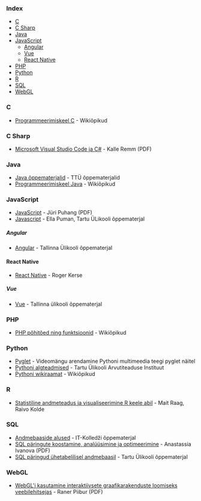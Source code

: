 ### Index

* [C](#c)
* [C Sharp](#c-sharp)
* [Java](#java)
* [JavaScript](#javascript)
    * [Angular](#angular)
    * [Vue](#vue)
    * [React Native](#reactnative)
* [PHP](#php)
* [Python](#python)
* [R](#r)
* [SQL](#sql)
* [WebGL](#webgl)


### C

* [Programmeerimiskeel C](https://et.wikibooks.org/wiki/Programmeerimiskeel_C) - Wikiõpikud


### C Sharp

* [Microsoft Visual Studio Code ja C#](https://digiarhiiv.ut.ee/Ained/Doc/VFailid/CSharp_ja_VS.pdf) - Kalle Remm (PDF)


### Java

* [Java õppematerjalid](https://ained.ttu.ee/javadoc/index.html) - TTÜ õppematerjalid
* [Programmeerimiskeel Java](https://et.wikibooks.org/wiki/Programmeerimiskeel_Java) - Wikiõpikud


### JavaScript

* [JavaScript](http://puhang.tpt.edu.ee/raamatud/JavaScript_konspekt.pdf) - Jüri Puhang (PDF)
* [Javascript](http://lepo.it.da.ut.ee/~epuman/javascript.html) - Ella Puman, Tartu ÜLikooli õppematerjal


##### Angular

* [Angular](http://www.cs.tlu.ee/teemad/get_file.php?id=400) - Tallinna Ülikooli õppematerjal

#### React Native

* [React Native](https://digikogu.taltech.ee/en/Download/fa57d958-b6eb-4bf9-a39c-ba843f3d4c30) - Roger Kerse

##### Vue 

* [Vue](http://www.cs.tlu.ee/teemaderegister/get_file.php?id=715) - Tallinna ülikooli õppematerjal

### PHP

* [PHP põhitõed ning funktsioonid](https://et.wikibooks.org/wiki/PHP) - Wikiõpikud


### Python

* [Pyglet](https://www.etera.ee/zoom/59563/view?page=1&p=separate) - Videomängu arendamine Pythoni multimeedia teegi pyglet näitel
* [Pythoni algteadmised](https://courses.cs.ut.ee/MTAT.03.100/2012_fall/uploads/opik/00_eessona.html) - Tartu Ülikooli Arvutiteaduse Instituut
* [Pythoni wikiraamat](https://et.wikibooks.org/wiki/Python) - Wikiõpikud


### R

* [Statistiline andmeteadus ja visualiseerimine R keele abil](https://andmeteadus.github.io/2015/rakendustarkvara_R/) - Mait Raag, Raivo Kolde


### SQL

* [Andmebaaside alused](https://enos.itcollege.ee/~priit/1.%20Andmebaasid/1.%20Loengumaterjalid/) - IT-Kolledži õppematerjal
* [SQL päringute koostamine, analüüsimine  ja optimeerimine](https://comserv.cs.ut.ee/home/files/Ivanova_Informaatika_2017.pdf?study=ATILoputoo&reference=C408CC06DE4620A985CDF60C2678C97AE45017AB) - Anastassia Ivanova (PDF)
* [SQL päringud ühetabelilisel andmebaasil](https://sisu.ut.ee/ajalooandmebaasid/sql-p%C3%A4ringud) - Tartu Ülikooli õppematerjal


### WebGL

* [WebGL'i kasutamine interaktiivsete graafikarakenduste loomiseks veebilehitsejas](http://www.cs.tlu.ee/teemaderegister/get_file.php?id=351) - Raner Piibur (PDF)
